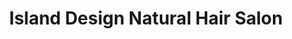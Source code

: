 ---
title: "Island Design Natural Hair Salon"
url: /philadelphia/island-design-natural-hair-salon/
shop: Friseur
---